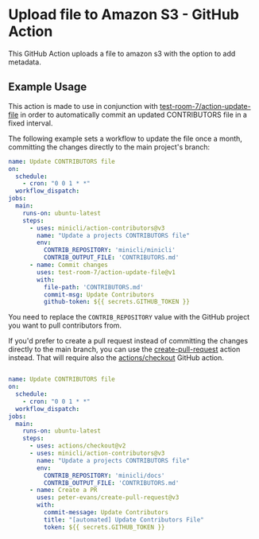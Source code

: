 # Upload file to Amazon S3 - GitHub Action

This GitHub Action uploads a file to amazon s3 with the option to add metadata.

## Example Usage

This action is made to use in conjunction with [test-room-7/action-update-file](https://github.com/marketplace/actions/update-files-on-github) in order to automatically commit an updated CONTRIBUTORS file in a fixed interval.

The following example sets a workflow to update the file once a month, committing the changes directly to the main project's branch:

```yaml
name: Update CONTRIBUTORS file
on:
  schedule:
    - cron: "0 0 1 * *"
  workflow_dispatch:
jobs:
  main:
    runs-on: ubuntu-latest
    steps:
      - uses: minicli/action-contributors@v3
        name: "Update a projects CONTRIBUTORS file"
        env:
          CONTRIB_REPOSITORY: 'minicli/minicli'
          CONTRIB_OUTPUT_FILE: 'CONTRIBUTORS.md'
      - name: Commit changes
        uses: test-room-7/action-update-file@v1
        with:
          file-path: 'CONTRIBUTORS.md'
          commit-msg: Update Contributors
          github-token: ${{ secrets.GITHUB_TOKEN }}
```


You need to replace the `CONTRIB_REPOSITORY` value with the GitHub project you want to pull contributors from.

If you'd prefer to create a pull request instead of committing the changes directly to the main branch, 
you can use the [create-pull-request](https://github.com/marketplace/actions/create-pull-request) action instead. That will require also the [actions/checkout](https://github.com/actions/checkout) GitHub action.

```yaml

name: Update CONTRIBUTORS file
on:
  schedule:
    - cron: "0 0 1 * *"
  workflow_dispatch:
jobs:
  main:
    runs-on: ubuntu-latest
    steps:
      - uses: actions/checkout@v2
      - uses: minicli/action-contributors@v3
        name: "Update a projects CONTRIBUTORS file"
        env:
          CONTRIB_REPOSITORY: 'minicli/docs'
          CONTRIB_OUTPUT_FILE: 'CONTRIBUTORS.md'
      - name: Create a PR
        uses: peter-evans/create-pull-request@v3
        with:
          commit-message: Update Contributors
          title: "[automated] Update Contributors File"
          token: ${{ secrets.GITHUB_TOKEN }}
```
